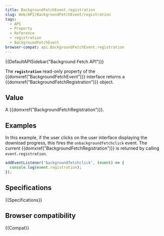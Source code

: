 ```yaml
---
title: BackgroundFetchEvent.registration
slug: Web/API/BackgroundFetchEvent/registration
tags:
  - API
  - Property
  - Reference
  - registration
  - BackgroundFetchEvent
browser-compat: api.BackgroundFetchEvent.registration
---
```

{{DefaultAPISidebar("Background Fetch API")}}

The **`registration`** read-only property of the {{domxref("BackgroundFetchEvent")}} interface returns a {{domxref("BackgroundFetchRegistration")}} object.

## Value

A {{domxref("BackgroundFetchRegistration")}}.

## Examples

In this example, if the user clicks on the user interface displaying the download progress, this fires the `onbackgroundfetchclick` event. The current {{domxref("BackgroundFetchRegistration")}} is returned by calling `event.registration`.

```js
addEventListener('backgroundfetchclick', (event) => {
  console.log(event.registration);
});
```

## Specifications

{{Specifications}}

## Browser compatibility

{{Compat}}
